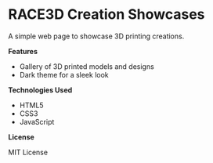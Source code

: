 **RACE3D Creation Showcases**
==========================

A simple web page to showcase 3D printing creations.

**Features**

* Gallery of 3D printed models and designs
* Dark theme for a sleek look

**Technologies Used**

* HTML5
* CSS3
* JavaScript

**License**

MIT License